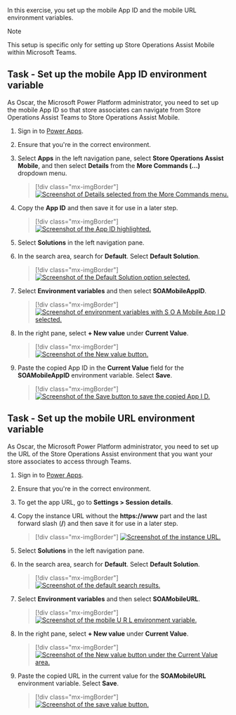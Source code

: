 In this exercise, you set up the mobile App ID and the mobile URL environment variables.

  > [!NOTE]
  > This setup is specific only for setting up Store Operations Assist Mobile within Microsoft Teams. 

## Task - Set up the mobile App ID environment variable

As Oscar, the Microsoft Power Platform administrator, you need to set up the mobile App ID so that store associates can navigate from Store Operations Assist Teams to Store Operations Assist Mobile.

1. Sign in to [Power Apps](https://make.preview.powerapps.com/?utm_source=padocs&utm_medium=linkinadoc&utm_campaign=referralsfromdoc).

1. Ensure that you're in the correct environment.

1. Select **Apps** in the left navigation pane, select **Store Operations Assist Mobile**, and then select **Details** from the **More Commands (...)** dropdown menu.

	> [!div class="mx-imgBorder"]
	> [![Screenshot of Details selected from the More Commands menu.](../media/details.png)](../media/details.png#lightbox)

1. Copy the **App ID** and then save it for use in a later step.

	> [!div class="mx-imgBorder"]
	> [![Screenshot of the App ID highlighted.](../media/app-id.png)](../media/app-id.png#lightbox)

1. Select **Solutions** in the left navigation pane.

1. In the search area, search for **Default**. Select **Default Solution**.

	> [!div class="mx-imgBorder"]
	> [![Screenshot of the Default Solution option selected.](../media/default-solution.png)](../media/default-solution.png#lightbox)

1. Select **Environment variables** and then select **SOAMobileAppID**.

	> [!div class="mx-imgBorder"]
	> [![Screenshot of environment variables with S O A Mobile App I D selected.](../media/environment-variables.png)](../media/environment-variables.png#lightbox)

1. In the right pane, select **+ New value** under **Current Value**.

	> [!div class="mx-imgBorder"]
	> [![Screenshot of the New value button.](../media/new-value.png)](../media/new-value.png#lightbox)

1. Paste the copied App ID in the **Current Value** field for the **SOAMobileAppID** environment variable. Select **Save**.

	> [!div class="mx-imgBorder"]
	> [![Screenshot of the Save button to save the copied App I D.](../media/save-button.png)](../media/save-button.png#lightbox)

## Task - Set up the mobile URL environment variable

As Oscar, the Microsoft Power Platform administrator, you need to set up the URL of the Store Operations Assist environment that you want your store associates to access through Teams.

1. Sign in to [Power Apps](https://make.preview.powerapps.com/?utm_source=padocs&utm_medium=linkinadoc&utm_campaign=referralsfromdoc).

1. Ensure that you're in the correct environment.

1. To get the app URL, go to **Settings > Session details**.

1. Copy the instance URL without the **https://www** part and the last forward slash (**/**) and then save it for use in a later step.

	> [!div class="mx-imgBorder"]
	> [![Screenshot of the instance URL.](../media/instance.png)](../media/instance.png#lightbox)

1. Select **Solutions** in the left navigation pane.

1. In the search area, search for **Default**. Select **Default Solution**.

	> [!div class="mx-imgBorder"]
	> [![Screenshot of the default search results.](../media/solution-default.png)](../media/solution-default.png#lightbox)

1. Select **Environment variables** and then select **SOAMobileURL**.

	> [!div class="mx-imgBorder"]
	> [![Screenshot of the mobile U R L environment variable.](../media/mobile.png)](../media/mobile.png#lightbox)

1. In the right pane, select **+ New value** under **Current Value**.

	> [!div class="mx-imgBorder"]
	> [![Screenshot of the New value button under the Current Value area.](../media/value-new.png)](../media/value-new.png#lightbox)

1. Paste the copied URL in the current value for the **SOAMobileURL** environment variable. Select **Save**.

    > [!div class="mx-imgBorder"]
    > [![Screenshot of the save value button.](../media/save-value.png)](../media/save-value.png#lightbox)

